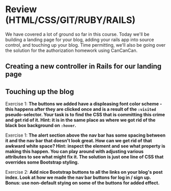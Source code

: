 # Review (HTML/CSS/GIT/RUBY/RAILS)

We have covered a lot of ground so far in this course. Today we'll be building a landing page for your blog, adding your rails app into source control, and touching up your blog. Time permitting, we'll also be going over the solution for the authorization homework using CanCanCan.

## Creating a new controller in Rails for our landing page


## Touching up the blog

Exercise 1:
**The buttons we added have a displeasing font color scheme - this happens after they are clicked once and is a result of the `:visited` pseudo-selector. Your task is to find the CSS that is committing this crime and get rid of it. Hint: it is in the same place as where we got rid of the black box background on `:hover`.**

Exercise 1:
**The alert section above the nav bar has some spacing between it and the nav bar that doesn't look great. How can we get rid of that awkward white space? Hint: inspect the element and see what property is making this happen. You can play around with adjusting various attributes to see what might fix it. The solution is just one line of CSS that overrides some Bootstrap styling.**

Exercise 2:
**Add nice Bootstrap buttons to all the links on your blog's post index. Look at how we made the nav bar buttons for log in / sign up. Bonus: use non-default stying on some of the buttons for added effect.**